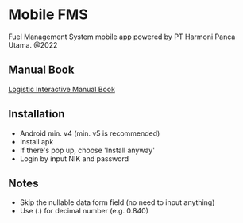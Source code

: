 # Mobile FMS
Fuel Management System mobile app powered by PT Harmoni Panca Utama. @2022
 
## Manual Book 

[Logistic Interactive Manual Book](https://drive.google.com/file/d/122dAlw6Dbx95SP3VfKTWGWXqzWQvpoDI/view?usp=sharing)

## Installation
- Android min. v4 (min. v5 is recommended)
- Install apk 
- If there's pop up, choose 'Install anyway'
- Login by input NIK and password 

## Notes
- Skip the nullable data form field (no need to input anything)
- Use (.) for decimal number (e.g. 0.840)

 